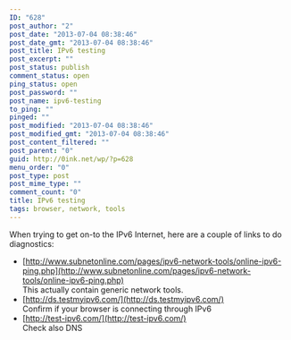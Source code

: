 ```yaml
---
ID: "628"
post_author: "2"
post_date: "2013-07-04 08:38:46"
post_date_gmt: "2013-07-04 08:38:46"
post_title: IPv6 testing
post_excerpt: ""
post_status: publish
comment_status: open
ping_status: open
post_password: ""
post_name: ipv6-testing
to_ping: ""
pinged: ""
post_modified: "2013-07-04 08:38:46"
post_modified_gmt: "2013-07-04 08:38:46"
post_content_filtered: ""
post_parent: "0"
guid: http://0ink.net/wp/?p=628
menu_order: "0"
post_type: post
post_mime_type: ""
comment_count: "0"
title: IPv6 testing
tags: browser, network, tools
---
```


When trying to get on-to the IPv6 Internet, here are a couple of links to do diagnostics:

*   [http://www.subnetonline.com/pages/ipv6-network-tools/online-ipv6-ping.php](http://www.subnetonline.com/pages/ipv6-network-tools/online-ipv6-ping.php)  
    This actually contain generic network tools.
*   [http://ds.testmyipv6.com/](http://ds.testmyipv6.com/)  
    Confirm if your browser is connecting through IPv6
*   [http://test-ipv6.com/](http://test-ipv6.com/)  
    Check also DNS
